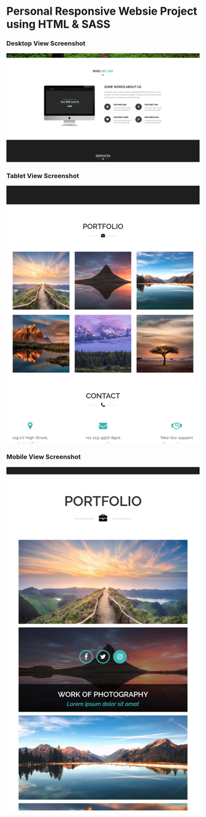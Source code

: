 # Personal Responsive Websie Project using HTML & SASS

### Desktop View Screenshot

<img src="screenshots\laptop.png" alt="Screenshot of the website desktop view" style="max-width:100%">

### Tablet View Screenshot

<img src="screenshots\tablet.png" alt="Screenshot of the website tablet view" style="max-width:100%">

### Mobile View Screenshot

<img src="screenshots\mobile.png" alt="Screenshot of the website mobile view" style="max-width:100%">
